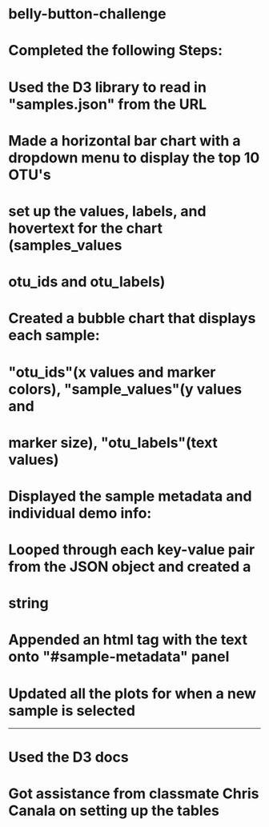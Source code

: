 # belly-button-challenge

# Completed the following Steps:
#   Used the D3 library to read in "samples.json" from the URL

#   Made a horizontal bar chart with a dropdown menu to display the top 10 OTU's
#       set up the values, labels, and hovertext for the chart (samples_values
#       otu_ids and otu_labels)

#   Created a bubble chart that displays each sample:
#       "otu_ids"(x values and marker colors), "sample_values"(y values and
#       marker size), "otu_labels"(text values)

#   Displayed the sample metadata and individual demo info:
#       Looped through each key-value pair from the JSON object and created a 
#       string
#       Appended an html tag with the text onto "#sample-metadata" panel

#   Updated all the plots for when a new sample is selected




-------------------------------------------------------
# Used the D3 docs

# Got assistance from classmate Chris Canala on setting up the tables